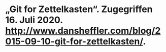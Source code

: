 # „Git for Zettelkasten“. Zugegriffen 16. Juli 2020. http://www.dansheffler.com/blog/2015-09-10-git-for-zettelkasten/.